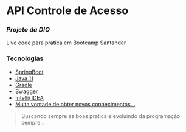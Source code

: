 # API Controle de Acesso
### _Projeto da DIO_

Live code para pratica em Bootcamp Santander

### Tecnologias

- [SpringBoot](https://start.spring.io/)
- [Java 11](https://www.oracle.com/br/java/technologies/javase-jdk11-downloads.html)
- [Gradle](https://gradle.org/)
- [Swagger](https://swagger.io/)
- [Intellij IDEA](https://www.jetbrains.com/pt-br/idea/download/)
- [Muita vontade de obter novos conhecimentos...](https://github.com/willieantonio)

>Buscando sempre as boas pratica e evoluindo da programação sempre...
